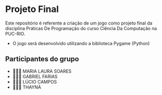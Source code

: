 # Projeto Final
Este repositório é referente a criação de um jogo como projeto final da disciplina Práticas De Programação do curso Ciência Da Computação na PUC-RIO.
- O jogo será desenvolvido utilizando a biblioteca Pygame (Python)

## Participantes do grupo
- 👩🏻‍💻 MARIA LAURA SOARES
- 👩🏻‍💻 GABRIEL FARIAS 
- 👩🏻‍💻 LÚCIO CAMPOS
- 👩🏻‍💻 THAYNÁ 
